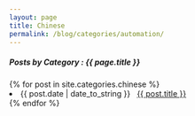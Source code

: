 ```yaml
---
layout: page
title: Chinese
permalink: /blog/categories/automation/
---
```


<h5> Posts by Category : {{ page.title }} </h5>

<div class="card">
{% for post in site.categories.chinese %}
 <li class="category-posts"><span>{{ post.date | date_to_string }}</span> &nbsp; <a href="{{ post.url }}">{{ post.title }}</a></li>
{% endfor %}
</div>